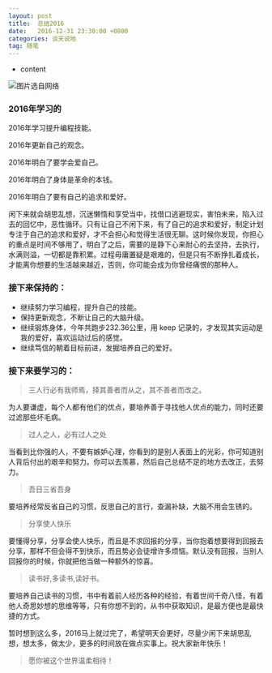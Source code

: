 ```yaml
---
layout: post
title:  总结2016
date:   2016-12-31 23:30:00 +0800
categories: 谈天说地
tag: 随笔
---
```


* content



![图片选自网络](http://www.kiplinger.com/slideshow/investing/T052-S003-26-best-stocks-for-2016/images/intro.jpg)


### 2016年学习的

2016年学习提升编程技能。

2016年更新自己的观念。

2016年明白了要学会爱自己。

2016年明白了身体是革命的本钱。

2016年明白了要有自己的追求和爱好。

闲下来就会胡思乱想，沉迷懒惰和享受当中，找借口逃避现实，害怕未来，陷入过去的回忆中，恶性循环。只有让自己不闲下来，有了自己的追求和爱好，制定计划专注于自己的追求和爱好，才不会担心和觉得生活很无聊。这时候你发现，你担心的重点是时间不够用了，明白了之后，需要的是静下心来耐心的去坚持，去执行，水满则溢，一切都是靠积累。过程毋庸置疑是艰难的，但是只有不断挣扎着成长，才能离你想要的生活越来越近，否则，你可能会成为你曾经痛恨的那种人。

### 接下来保持的：

* 继续努力学习编程，提升自己的技能。
* 保持更新观念，不断让自己的大脑升级。
* 继续锻炼身体，今年共跑步232.36公里，用 keep 记录的，才发现其实运动是我的爱好，喜欢运动过后的感觉。
* 继续笃信的朝着目标前进，发掘培养自己的爱好。


### 接下来要学习的：

> 三人行必有我师焉，择其善者而从之，其不善者而改之。

为人要谦虚，每个人都有他们的优点，要培养善于寻找他人优点的能力，同时还要过滤那些坏毛病。

> 过人之人，必有过人之处 

当看到比你强的人，不要有嫉妒心理，你看到的是别人表面上的光彩，你可知道别人背后付出的艰辛和努力。你可以去羡慕，然后自己总结不足的地方去改正，去努力。

> 吾日三省吾身

要培养经常反省自己的习惯，反思自己的言行，查漏补缺，大脑不用会生锈的。

> 分享使人快乐

要懂得分享，分享会使人快乐，而且是不求回报的分享，当你抱着想要得到回报去分享，那样不但会得不到快乐，而且势必会徒增许多烦恼。默认没有回报，当别人回报你的时候，你就把他当做一种额外的惊喜。

> 读书好,多读书,读好书。

要培养自己读书的习惯，书中有着前人经历各种的经验，有着世间千奇八怪，有着他人奇思妙想的思维等等，只有你想不到的，从书中获取知识，是最方便也是最快捷的方式。

暂时想到这么多，2016马上就过完了，希望明天会更好，尽量少闲下来胡思乱想，想太多，做太少，更多的时间放在做点实事上。祝大家新年快乐！

> 愿你被这个世界温柔相待！
